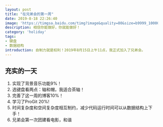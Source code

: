 ```yaml
---
layout: post
title: "在兄弟会的第一周"
date: 2019-8-18 22:26:40
image: 'https://timgsa.baidu.com/timg?image&quality=80&size=b9999_10000&sec=1567332258011&di=ac638863245e4ee2964cfbe05bbb08ae&imgtype=0&src=http%3A%2F%2Fimg.daimg.com%2Fuploads%2Fallimg%2F190313%2F1-1Z3132324100-L.jpg'
description: 相信你能做好，你就能做好！
category: 'holiday'
tags:
- 键盘
- 数据结构
introduction: 自制力就是权利！2019年8月15日上午11点，我正式加入了兄弟会。
---
```


## 充实的一天

1. 实现了背景音乐功能9%！
2. 选键盘看两点：轴和帽，我适合茶轴！
3. 完善了这一周的博客10%！
4. 学习了ProGit 20%!
5. 时间复杂度和空间复杂度相互制约，减少代码运行时间可以从数据结构上下手！
6. 兄弟会第一次团建看电影，和谐













